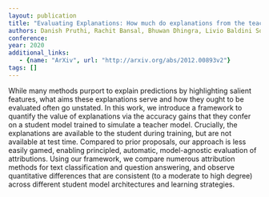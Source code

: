 ```yaml
---
layout: publication
title: "Evaluating Explanations: How much do explanations from the teacher aid students?"
authors: Danish Pruthi, Rachit Bansal, Bhuwan Dhingra, Livio Baldini Soares, Michael Collins, Zachary C. Lipton, Graham Neubig, William W. Cohen
conference: 
year: 2020
additional_links: 
   - {name: "ArXiv", url: "http://arxiv.org/abs/2012.00893v2"}
tags: []
---
```

While many methods purport to explain predictions by highlighting salient
features, what aims these explanations serve and how they ought to be evaluated
often go unstated. In this work, we introduce a framework to quantify the value
of explanations via the accuracy gains that they confer on a student model
trained to simulate a teacher model. Crucially, the explanations are available
to the student during training, but are not available at test time. Compared to
prior proposals, our approach is less easily gamed, enabling principled,
automatic, model-agnostic evaluation of attributions. Using our framework, we
compare numerous attribution methods for text classification and question
answering, and observe quantitative differences that are consistent (to a
moderate to high degree) across different student model architectures and
learning strategies.